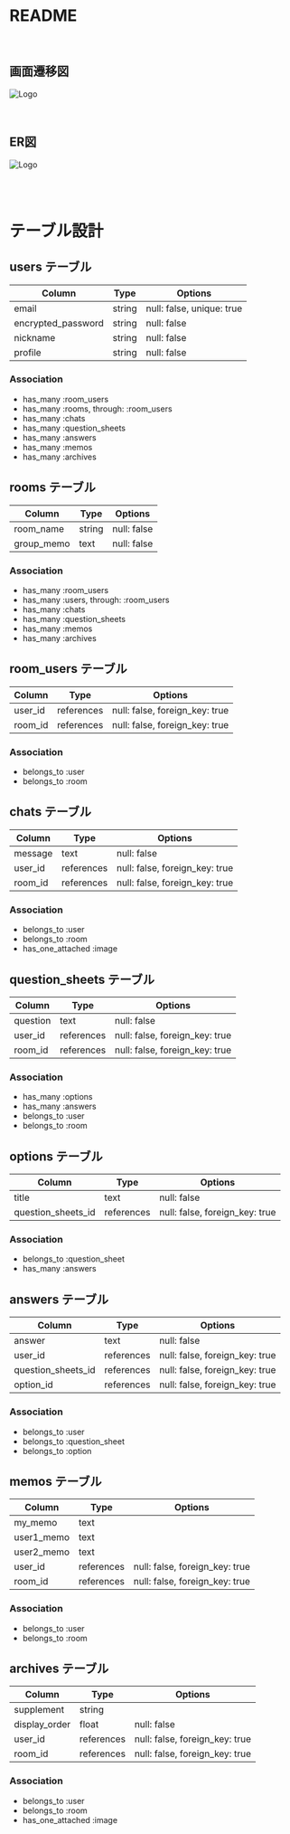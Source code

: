 # README


<br>

## 画面遷移図
![Logo](images/screen_transition_diagram.png)

<br>

## ER図
![Logo](images/entity_relationship_diagram.png)

<br><br>

# テーブル設計

## users テーブル

| Column             | Type   | Options     |
| ------------------ | ------ | ----------- |
| email              | string | null: false, unique: true |
| encrypted_password | string | null: false |
| nickname           | string | null: false |
| profile            | string | null: false |

### Association

- has_many :room_users
- has_many :rooms, through: :room_users
- has_many :chats
- has_many :question_sheets
- has_many :answers
- has_many :memos
- has_many :archives


## rooms テーブル

| Column            | Type    | Options     |
| ----------------- | ------- | ----------- |
| room_name         | string  | null: false |
| group_memo        | text    | null: false |

### Association

- has_many :room_users
- has_many :users, through: :room_users
- has_many :chats
- has_many :question_sheets
- has_many :memos
- has_many :archives


## room_users テーブル

| Column            | Type    | Options     |
| ----------------- | ------- | ----------- |
| user_id           | references | null: false, foreign_key: true |
| room_id           | references | null: false, foreign_key: true |

### Association

- belongs_to :user
- belongs_to :room



## chats テーブル

| Column            | Type       | Options     |
| ----------------- | ---------- | ----------- |
| message           | text       | null: false |
| user_id           | references | null: false, foreign_key: true |
| room_id           | references | null: false, foreign_key: true |

### Association

- belongs_to :user
- belongs_to :room
- has_one_attached :image


## question_sheets テーブル

| Column            | Type       | Options     |
| ----------------- | ---------- | ----------- |
| question          | text       | null: false |
| user_id           | references | null: false, foreign_key: true |
| room_id           | references | null: false, foreign_key: true |

### Association

- has_many :options
- has_many :answers
- belongs_to :user
- belongs_to :room


## options テーブル

| Column                  | Type       | Options     |
| ----------------------- | ---------- | ----------- |
| title                   | text       | null: false |
| question_sheets_id      | references | null: false, foreign_key: true |

### Association

- belongs_to :question_sheet
- has_many :answers


## answers テーブル

| Column                  | Type       | Options     |
| ----------------------- | ---------- | ----------- |
| answer                  | text       | null: false |
| user_id                 | references | null: false, foreign_key: true |
| question_sheets_id      | references | null: false, foreign_key: true |
| option_id               | references | null: false, foreign_key: true |

### Association

- belongs_to :user
- belongs_to :question_sheet
- belongs_to :option


## memos テーブル

| Column            | Type       | Options     |
| ----------------- | ---------- | ----------- |
| my_memo           | text       
| user1_memo        | text       
| user2_memo        | text       
| user_id           | references | null: false, foreign_key: true |
| room_id           | references | null: false, foreign_key: true |

### Association

- belongs_to :user
- belongs_to :room


## archives テーブル

| Column            | Type       | Options     |
| ----------------- | ---------- | ----------- |
| supplement        | string       
| display_order     | float      | null: false |
| user_id           | references | null: false, foreign_key: true |
| room_id           | references | null: false, foreign_key: true |

### Association

- belongs_to :user
- belongs_to :room
- has_one_attached :image
